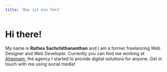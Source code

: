 ```yaml
---
title: 'Das ist ein Test'
---
```


Hi there!
===

My name is **Rathes Sachchithananthan** and I am a former freelancing Web Designer and Web Developer. Currently you can find me working at [Aheenam](https://aheenam.com), the agency I started to provide digital solutions for anyone. Get in touch with me using social media!
